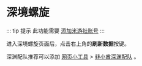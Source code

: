 # 深境螺旋

::: tip 提示
此功能需要 [添加米游社账号](account.md)
:::

进入深境螺旋页面后，点击右上角的**刷新数据**按键。

深渊配队推荐可以添加 [网页小工具](./webtool.md) > [非小酋深渊配队](https://feixiaoqiu.com/team) 。
